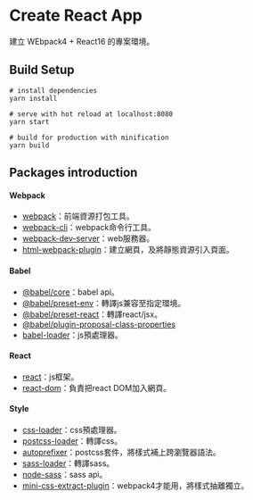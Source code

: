 # Create React App
建立 WEbpack4 + React16 的專案環境。

## Build Setup
```
# install dependencies
yarn install

# serve with hot reload at localhost:8080
yarn start

# build for production with minification
yarn build
```

## Packages introduction

#### Webpack
* [webpack](https://www.npmjs.com/package/webpack)：前端資源打包工具。
* [webpack-cli](https://www.npmjs.com/package/webpack-cli)：webpack命令行工具。
* [webpack-dev-server](https://www.npmjs.com/package/webpack-dev-server)：web服務器。
* [html-webpack-plugin](https://www.npmjs.com/package/html-webpack-plugin)：建立網頁，及將靜態資源引入頁面。

#### Babel 
* [@babel/core](https://www.npmjs.com/package/@babel/core)：babel api。
* [@babel/preset-env](https://www.npmjs.com/package/@babel/preset-env)：轉譯js兼容至指定環境。
* [@babel/preset-react](https://www.npmjs.com/package/@babel/preset-react)：轉譯react/jsx。
* [@babel/plugin-proposal-class-properties](https://www.npmjs.com/package/@babel/plugin-proposal-class-properties)
* [babel-loader](https://www.npmjs.com/package/babel-loader)：js預處理器。

#### React
* [react](https://www.npmjs.com/package/react)：js框架。
* [react-dom](https://www.npmjs.com/package/react-dom)：負責把react DOM加入網頁。

#### Style
* [css-loader](https://www.npmjs.com/package/css-loader)：css預處理器。
* [postcss-loader](https://www.npmjs.com/package/postcss-loader)：轉譯css。
* [autoprefixer](https://www.npmjs.com/package/autoprefixer)：postcss套件，將樣式補上跨瀏覽器語法。
* [sass-loader](https://www.npmjs.com/package/sass-loader)：轉譯sass。
* [node-sass](https://www.npmjs.com/package/node-sass)：sass api。
* [mini-css-extract-plugin](https://www.npmjs.com/package/mini-css-extract-plugin)：webpack4才能用，將樣式抽離獨立。